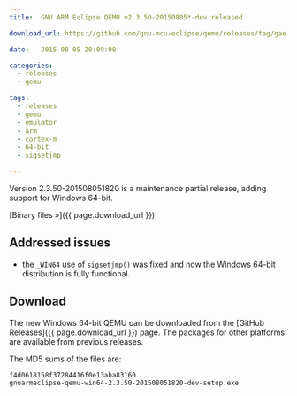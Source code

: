 ```yaml
---
title:  GNU ARM Eclipse QEMU v2.3.50-20150805*-dev released

download_url: https://github.com/gnu-mcu-eclipse/qemu/releases/tag/gae-2.3.50-20150805

date:   2015-08-05 20:09:00

categories:
  - releases
  - qemu

tags:
  - releases
  - qemu
  - emulator
  - arm
  - cortex-m
  - 64-bit
  - sigsetjmp

---
```


Version 2.3.50-201508051820 is a maintenance partial release, adding support for Windows 64-bit.

[Binary files »]({{ page.download_url }})

## Addressed issues

* the `_WIN64` use of `sigsetjmp()` was fixed and now the Windows 64-bit distribution is fully functional.

## Download

The new Windows 64-bit QEMU can be downloaded from the [GitHub Releases]({{ page.download_url }}) page. The packages for other platforms are available from previous releases.

The MD5 sums of the files are:

	f4d0618158f37284416f0e13aba83160  
	gnuarmeclipse-qemu-win64-2.3.50-201508051820-dev-setup.exe
